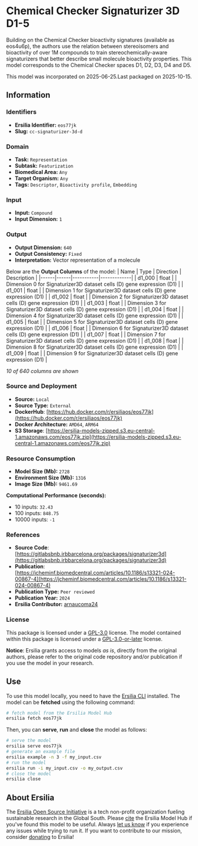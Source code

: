 # Chemical Checker Signaturizer 3D D1-5

Building on the Chemical Checker bioactivity signatures (available as eos4u6p), the authors use the relation between stereoisomers and bioactivity of over 1M compounds to train stereochemically-aware signaturizers that better describe small molecule bioactivity properties. This model corresponds to the Chemical Checker spaces D1, D2, D3, D4 and D5.

This model was incorporated on 2025-06-25.Last packaged on 2025-10-15.

## Information
### Identifiers
- **Ersilia Identifier:** `eos77jk`
- **Slug:** `cc-signaturizer-3d-d`

### Domain
- **Task:** `Representation`
- **Subtask:** `Featurization`
- **Biomedical Area:** `Any`
- **Target Organism:** `Any`
- **Tags:** `Descriptor`, `Bioactivity profile`, `Embedding`

### Input
- **Input:** `Compound`
- **Input Dimension:** `1`

### Output
- **Output Dimension:** `640`
- **Output Consistency:** `Fixed`
- **Interpretation:** Vector representation of a molecule

Below are the **Output Columns** of the model:
| Name | Type | Direction | Description |
|------|------|-----------|-------------|
| d1_000 | float |  | Dimension 0 for Signaturizer3D dataset cells (D) gene expression (D1) |
| d1_001 | float |  | Dimension 1 for Signaturizer3D dataset cells (D) gene expression (D1) |
| d1_002 | float |  | Dimension 2 for Signaturizer3D dataset cells (D) gene expression (D1) |
| d1_003 | float |  | Dimension 3 for Signaturizer3D dataset cells (D) gene expression (D1) |
| d1_004 | float |  | Dimension 4 for Signaturizer3D dataset cells (D) gene expression (D1) |
| d1_005 | float |  | Dimension 5 for Signaturizer3D dataset cells (D) gene expression (D1) |
| d1_006 | float |  | Dimension 6 for Signaturizer3D dataset cells (D) gene expression (D1) |
| d1_007 | float |  | Dimension 7 for Signaturizer3D dataset cells (D) gene expression (D1) |
| d1_008 | float |  | Dimension 8 for Signaturizer3D dataset cells (D) gene expression (D1) |
| d1_009 | float |  | Dimension 9 for Signaturizer3D dataset cells (D) gene expression (D1) |

_10 of 640 columns are shown_
### Source and Deployment
- **Source:** `Local`
- **Source Type:** `External`
- **DockerHub**: [https://hub.docker.com/r/ersiliaos/eos77jk](https://hub.docker.com/r/ersiliaos/eos77jk)
- **Docker Architecture:** `AMD64`, `ARM64`
- **S3 Storage**: [https://ersilia-models-zipped.s3.eu-central-1.amazonaws.com/eos77jk.zip](https://ersilia-models-zipped.s3.eu-central-1.amazonaws.com/eos77jk.zip)

### Resource Consumption
- **Model Size (Mb):** `2728`
- **Environment Size (Mb):** `1316`
- **Image Size (Mb):** `9461.69`

**Computational Performance (seconds):**
- 10 inputs: `32.43`
- 100 inputs: `848.75`
- 10000 inputs: `-1`

### References
- **Source Code**: [https://gitlabsbnb.irbbarcelona.org/packages/signaturizer3d](https://gitlabsbnb.irbbarcelona.org/packages/signaturizer3d)
- **Publication**: [https://jcheminf.biomedcentral.com/articles/10.1186/s13321-024-00867-4](https://jcheminf.biomedcentral.com/articles/10.1186/s13321-024-00867-4)
- **Publication Type:** `Peer reviewed`
- **Publication Year:** `2024`
- **Ersilia Contributor:** [arnaucoma24](https://github.com/arnaucoma24)

### License
This package is licensed under a [GPL-3.0](https://github.com/ersilia-os/ersilia/blob/master/LICENSE) license. The model contained within this package is licensed under a [GPL-3.0-or-later](LICENSE) license.

**Notice**: Ersilia grants access to models _as is_, directly from the original authors, please refer to the original code repository and/or publication if you use the model in your research.


## Use
To use this model locally, you need to have the [Ersilia CLI](https://github.com/ersilia-os/ersilia) installed.
The model can be **fetched** using the following command:
```bash
# fetch model from the Ersilia Model Hub
ersilia fetch eos77jk
```
Then, you can **serve**, **run** and **close** the model as follows:
```bash
# serve the model
ersilia serve eos77jk
# generate an example file
ersilia example -n 3 -f my_input.csv
# run the model
ersilia run -i my_input.csv -o my_output.csv
# close the model
ersilia close
```

## About Ersilia
The [Ersilia Open Source Initiative](https://ersilia.io) is a tech non-profit organization fueling sustainable research in the Global South.
Please [cite](https://github.com/ersilia-os/ersilia/blob/master/CITATION.cff) the Ersilia Model Hub if you've found this model to be useful. Always [let us know](https://github.com/ersilia-os/ersilia/issues) if you experience any issues while trying to run it.
If you want to contribute to our mission, consider [donating](https://www.ersilia.io/donate) to Ersilia!

